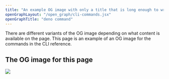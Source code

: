 ```yaml
---
title: "An example OG image with only a title that is long enough to wrap"
openGraphLayout: "/open_graph/cli-commands.jsx"
openGraphTitle: "deno command"
---
```


There are different variants of the OG image depending on what content is
available on the page. This page is an example of an OG image for the commands
in the CLI reference.

## The OG image for this page

<img src="./index.png"  />
